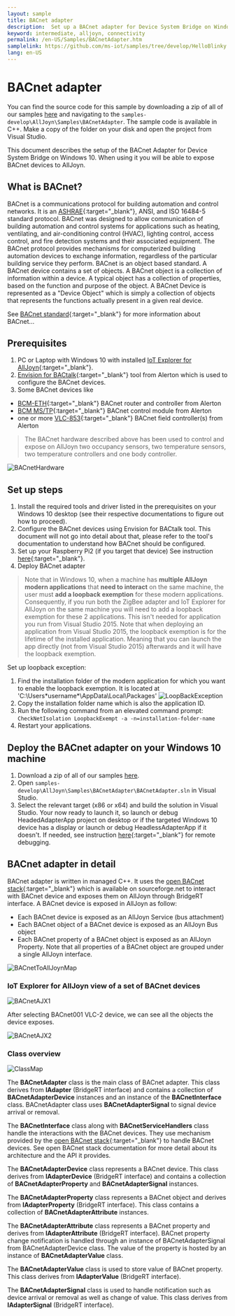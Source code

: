 ```yaml
---
layout: sample
title: BACnet adapter
description:  Set up a BACnet adapter for Device System Bridge on Windows 10
keyword: intermediate, alljoyn, connectivity
permalink: /en-US/Samples/BACnetAdapter.htm
samplelink: https://github.com/ms-iot/samples/tree/develop/HelloBlinky
lang: en-US
---
```


# BACnet adapter



You can find the source code for this sample by downloading a zip of all of our samples [here](https://github.com/ms-iot/samples/archive/develop.zip) and navigating to the `samples-develop\AllJoyn\Samples\BACnetAdapter`.  The sample code is available in C++. Make a copy of the folder on your disk and open the project from Visual Studio.


This document describes the setup of the BACnet Adapter for Device System Bridge on Windows 10. When using it you will be able to expose BACnet devices to AllJoyn.

## What is BACnet?

BACnet is a communications protocol for building automation and control networks. It is an [ASHRAE](http://www.bacnet.org){:target="_blank"}, ANSI, and ISO 16484-5 standard protocol. BACnet was designed to allow communication of building automation and control systems for applications such as heating, ventilating, and air-conditioning control (HVAC), lighting control, access control, and fire detection systems and their associated equipment. The BACnet protocol provides mechanisms for computerized building automation devices to exchange information, regardless of the particular building service they perform.
BACnet is an object based standard. A BACnet device contains a set of objects. A BACnet object is a collection of information within a device. A typical object has a collection of properties, based on the function and purpose of the object. A BACnet Device is represented as a "Device Object" which is simply a collection of objects that represents the functions actually present in a given real device. 

See [BACnet standard](http://www.bacnet.org){:target="_blank"} for more information about BACnet...

## Prerequisites

1. PC or Laptop with Windows 10 with installed [IoT Explorer for AllJoyn]({{site.baseurl}}/en-US/Docs/AllJoyn.htm#AllJoynExplorer){:target="_blank"}.
2. [Envision for BACtalk](http://alerton.com/en-US/Pages/Product.aspx?category=Management&cat=ECC-Alerton&pid=Envision){:target="_blank"} tool from Alerton which is used to configure the BACnet devices.
3. Some BACnet devices like
 - [BCM-ETH](http://alerton.com/en-US/Pages/Product.aspx?category=Integration&cat=ECC-Alerton&pid=BCMETH){:target="_blank"} BACnet router and controller from  Alerton
 - [BCM MS/TP](http://alerton.com/en-US/Pages/Product.aspx?category=Integration&cat=ECC-Alerton&pid=BCMMSTP){:target="_blank"} BACnet control module from Alerton
 - one or more [VLC-853](http://alerton.com/en-US/Pages/Product.aspx?category=Field%20Controller&cat=ECC-Alerton&pid=VLC853){:target="_blank"} BACnet field controller(s) from Alerton

> The BACnet hardware described above has been used to control and expose on AllJoyn two occupancy sensors, two temperature sensors, two temperature controllers and one body controller.

![BACnetHardware]({{site.baseurl}}/Resources/images/AllJoyn/BACnetHardware.jpg)

## Set up steps
1. Install the required tools and driver listed in the prerequisites on your Windows 10 desktop
(see their respective documentations to figure out how to proceed).
2. Configure the BACnet devices using Envision for BACtalk tool. 
This document will not go into detail about that, please refer to the tool's documentation to understand how BACnet should be configured.
3. Set up your Raspberry Pi2 (if you target that device)
See instruction [here]({{site.baseurl}}/en-US/Docs/SetupRPI.htm){:target="_blank"}.
5. Deploy BACnet adapter

>Note that in Windows 10, when a machine has __multiple AllJoyn modern applications__ that __need to interact__ on the same machine, the user must __add a loopback exemption__ for these modern applications. Consequently, if you run both the ZigBee adapter and IoT Explorer for AllJoyn on the same machine you will need to add a loopback exemption for these 2 applications. This isn't needed for application you run from Visual Studio 2015. Note that when deploying an application from Visual Studio 2015, the loopback exemption is for the lifetime of the installed application. Meaning that you can launch the app directly (not from Visual Studio 2015) afterwards and it will have the loopback exemption.

Set up loopback exception:

 1. Find the installation folder of the modern application for which you want to enable the loopback exemption. It is located at 'C:\Users\*username*\AppData\Local\Packages'
 ![LoopBackException]({{site.baseurl}}/Resources/images/AllJoyn/BACnetLoopBackException.png)
 2. Copy the installation folder name which is also the application ID.
 3. Run the following command from an elevated command prompt:
`CheckNetIsolation LoopbackExempt -a -n=installation-folder-name`
 4. Restart your applications.

## Deploy the BACnet adapter on your Windows 10 machine
1. Download a zip of all of our samples [here](https://github.com/ms-iot/samples/archive/develop.zip).
2. Open `samples-develop\AllJoyn\Samples\BACnetAdapter\BACnetAdapter.sln` in Visual Studio.
4. Select the relevant target (x86 or x64) and build the solution in Visual Studio.
Your now ready to launch it, so launch or debug HeadedAdapterApp project on desktop or if the targeted Windows 10 device has a display or launch or debug HeadlessAdapterApp if it doesn't. 
If needed, see instruction [here]({{site.baseurl}}/en-US/Docs/AppDeployment.htm){:target="_blank"} for remote debugging.

## BACnet adapter in detail 
BACnet adapter is written in managed C++. It uses the [open BACnet stack](http://bacnet.sourceforge.net/){:target="_blank"} which is available on sourceforge.net to interact with BACnet device and exposes them on AllJoyn through BridgeRT interface. A BACnet device is exposed in AllJoyn as follow:
  
- Each BACnet device is exposed as an AllJoyn Service (bus attachment)
- Each BACnet object of a BACnet device is exposed as an AllJoyn Bus object
- Each BACnet property of a BACnet object is exposed as an AllJoyn Property. Note that all properties of a BACnet object are grouped under a single AllJoyn interface.

![BACnetToAllJoynMap]({{site.baseurl}}/Resources/images/AllJoyn/BACnetToAllJoynMap.png)

### IoT Explorer for AllJoyn view of a set of BACnet devices

![BACnetAJX1]({{site.baseurl}}/Resources/images/AllJoyn/BACnetAJX1.png)

After selecting BACnet001 VLC-2 device, we can see all the objects the device exposes.

![BACnetAJX2]({{site.baseurl}}/Resources/images/AllJoyn/BACnetAJX2.png)

### Class overview

![ClassMap]({{site.baseurl}}/Resources/images/AllJoyn/BACnetClassMap.png)

The __BACnetAdapter__ class is the main class of BACnet adapter. This class derives from __IAdapter__ (BridgeRT interface) and contains a collection of __BACnetAdapterDevice__ instances and an instance of the __BACnetInterface__ class. BACnetAdapter class uses __BACnetAdapterSignal__ to signal device arrival or removal.

The __BACnetInterface__ class along with __BACnetServiceHandlers__ class handle the interactions with the BACnet devices. They use mechanism provided by the [open BACnet stack](http://bacnet.sourceforge.net){:target="_blank"} to handle BACnet devices. See open BACnet stack documentation for more detail about its architecture and the API it provides.

The __BACnetAdapterDevice__ class represents a BACnet device. This class derives from __IAdapterDevice__ (BridgeRT interface) and contains a collection of __BACnetAdapterProperty__ and __BACnetAdapterSignal__ instances.

The __BACnetAdapterProperty__ class represents a BACnet object and derives from __IAdapterProperty__ (BridgeRT interface). This class contains a collection of __BACnetAdapterAttribute__ instances.

The __BACnetAdapterAttribute__ class represents a BACnet property and derives from __IAdapterAttribute__ (BridgeRT interface). BACnet property change notification is handled through an instance of BACnetAdapterSignal from BACnetAdapterDevice class. The value of the property is hosted by an instance of __BACnetAdapterValue__ class.

The __BACnetAdapterValue__ class is used to store value of BACnet property. This class derives from __IAdapterValue__ (BridgeRT interface).

The __BACnetAdapterSignal__ class is used to handle notification such as device arrival or removal as well as change of value. This class derives from __IAdapterSignal__ (BridgeRT interface).

